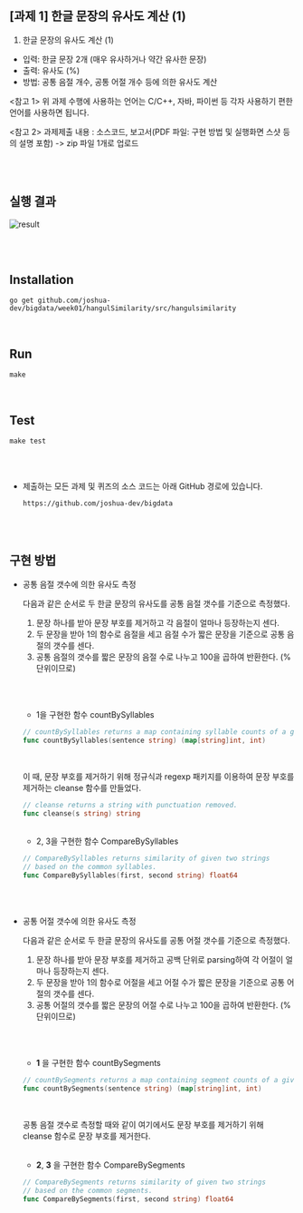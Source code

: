## [과제 1] 한글 문장의 유사도 계산 (1)

1. 한글 문장의 유사도 계산 (1)

- 입력: 한글 문장 2개 (매우 유사하거나 약간 유사한 문장)
- 출력: 유사도 (%)
- 방법: 공통 음절 개수, 공통 어절 개수 등에 의한 유사도 계산

<참고 1> 위 과제 수행에 사용하는 언어는 C/C++, 자바, 파이썬 등 각자 사용하기 편한 언어를 사용하면 됩니다.

<참고 2> 과제제출 내용 : 소스코드, 보고서(PDF 파일: 구현 방법 및 실행화면 스샷 등의 설명 포함) -> zip 파일 1개로 업로드

<br/><br/>

## 실행 결과

![result](https://user-images.githubusercontent.com/29545214/77216935-c89db580-6b61-11ea-807d-7d9d6bca1a8a.png)

<br/><br/>

## Installation

```shell
go get github.com/joshua-dev/bigdata/week01/hangulSimilarity/src/hangulsimilarity
```

<br/>

## Run

```shell
make
```

<br/>

## Test

```shell
make test
```

<br/><br/>

- 제출하는 모든 과제 및 퀴즈의 소스 코드는 아래 GitHub 경로에 있습니다.

  `https://github.com/joshua-dev/bigdata`

<br/><br/>

## 구현 방법

- 공통 음절 갯수에 의한 유사도 측정

  다음과 같은 순서로 두 한글 문장의 유사도를 공통 음절 갯수를 기준으로 측정했다.

  1. 문장 하나를 받아 문장 부호를 제거하고 각 음절이 얼마나 등장하는지 센다.
  2. 두 문장을 받아 1의 함수로 음절을 세고 음절 수가 짧은 문장을 기준으로 공통 음절의 갯수를 센다.
  3. 공통 음절의 갯수를 짧은 문장의 음절 수로 나누고 100을 곱하여 반환한다. (% 단위이므로)

  <br/><br/>

  - 1을 구현한 함수 countBySyllables

  ```go
  // countBySyllables returns a map containing syllable counts of a given sentence and number of syllables.
  func countBySyllables(sentence string) (map[string]int, int)
  ```

    <br/>

  이 때, 문장 부호를 제거하기 위해 정규식과 regexp 패키지를 이용하여 문장 부호를 제거하는 cleanse 함수를 만들었다.

  ```go
  // cleanse returns a string with punctuation removed.
  func cleanse(s string) string
  ```

    <br/>

  - 2, 3을 구현한 함수 CompareBySyllables

  ```go
  // CompareBySyllables returns similarity of given two strings
  // based on the common syllables.
  func CompareBySyllables(first, second string) float64
  ```

<br/><br/>

- 공통 어절 갯수에 의한 유사도 측정

  다음과 같은 순서로 두 한글 문장의 유사도를 공통 어절 갯수를 기준으로 측정했다.

  1. 문장 하나를 받아 문장 부호를 제거하고 공백 단위로 parsing하여 각 어절이 얼마나 등장하는지 센다.
  2. 두 문장을 받아 1의 함수로 어절을 세고 어절 수가 짧은 문장을 기준으로 공통 어절의 갯수를 센다.
  3. 공통 어절의 갯수를 짧은 문장의 어절 수로 나누고 100을 곱하여 반환한다. (% 단위이므로)

  <br/><br/>

  - **1** 을 구현한 함수 countBySegments

  ```go
  // countBySegments returns a map containing segment counts of a given sentence and number of segments.
  func countBySegments(sentence string) (map[string]int, int)
  ```

    <br/>

  공통 음절 갯수로 측정할 때와 같이 여기에서도 문장 부호를 제거하기 위해 cleanse 함수로 문장 부호를 제거한다.

    <br/>

  - **2**, **3** 을 구현한 함수 CompareBySegments

  ```go
  // CompareBySegments returns similarity of given two strings
  // based on the common segments.
  func CompareBySegments(first, second string) float64
  ```
